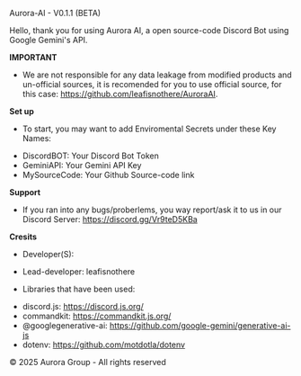 Aurora-AI - V0.1.1 (BETA)

Hello, thank you for using Aurora AI, a open source-code Discord Bot using Google Gemini's API.

**IMPORTANT**
- We are not responsible for any data leakage from modified products and un-official sources, it is recomended for you to use official source, for this case: https://github.com/leafisnothere/AuroraAI.

**Set up**
- To start, you may want to add Enviromental Secrets under these Key Names:

+ DiscordBOT: Your Discord Bot Token
+ GeminiAPI: Your Gemini API Key
+ MySourceCode: Your Github Source-code link

**Support**
- If you ran into any bugs/proberlems, you way report/ask it to us in our Discord Server: https://discord.gg/Vr9teD5KBa

**Cresits**
- Developer(S):
+ Lead-developer: leafisnothere

- Libraries that have been used:

+ discord.js: https://discord.js.org/
+ commandkit: https://commandkit.js.org/
+ @googlegenerative-ai: https://github.com/google-gemini/generative-ai-js
+ dotenv: https://github.com/motdotla/dotenv

© 2025 Aurora Group - All rights reserved
